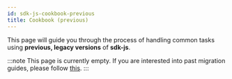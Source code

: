 ```yaml
---
id: sdk-js-cookbook-previous
title: Cookbook (previous)
---
```


[comment]: # (mx-abstract)

This page will guide you through the process of handling common tasks using **previous, legacy versions** of **sdk-js**.

:::note
This page is currently empty. If you are interested into past migration guides, please follow [this](/sdk-and-tools/sdk-js/sdk-js-migration-guides).
:::
